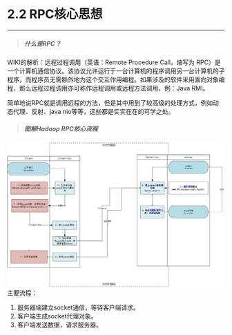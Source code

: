 # 2.2 RPC核心思想

---

> ##### 什么是RPC？

WIKI的解析：远程过程调用（英语：Remote Procedure Call，缩写为 RPC）是一个计算机通信协议。该协议允许运行于一台计算机的程序调用另一台计算机的子程序，而程序员无需额外地为这个交互作用编程。如果涉及的软件采用面向对象编程，那么远程过程调用亦可称作远程调用或远程方法调用，例：Java RMI。

简单地说RPC就是调用远程的方法，但是其中用到了较高级的处理方式，例如动态代理、反射、java nio等等，这些都是实实在在的可学之处。

> ##### 图解Hadoop RPC核心流程

![](/assets/RPC核心思想.jpg)主要流程：

1. 服务器端建立socket通信，等待客户端请求。
2. 客户端生成socket代理对象。
3. 客户端发送数据，请求服务器。



